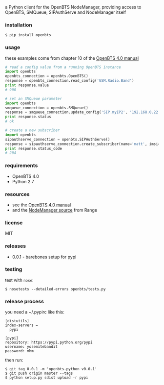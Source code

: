 a Python client for the OpenBTS NodeManager,
providing access to OpenBTS, SMQueue, SIPAuthServe and NodeManager itself


### installation

```shell
$ pip install openbts
```


### usage
these examples come from chapter 10 of the
[OpenBTS 4.0 manual](http://openbts.org/site/wp-content/uploads/2014/07/OpenBTS-4.0-Manual.pdf)

```python
# read a config value from a running OpenBTS instance
import openbts
openbts_connection = openbts.OpenBTS()
response = openbts_connection.read_config('GSM.Radio.Band')
print response.value
# 900

# set an SMQueue parameter
import openbts
smqueue_connection = openbts.SMQueue()
response = smqueue_connection.update_config('SIP.myIP2', '192.168.0.22')
print response.status
# ok

# create a new subscriber
import openbts
sipauthserve_connection = openbts.SIPAuthServe()
response = sipauthserve_connection.create_subscriber(name='matt', imsi='899', ki='+Z3m')
print response.status_code
# 204
```


### requirements
* OpenBTS 4.0
* Python 2.7


### resources
* see the [OpenBTS 4.0 manual](http://openbts.org/site/wp-content/uploads/2014/07/OpenBTS-4.0-Manual.pdf)
* and the [NodeManager source](https://github.com/RangeNetworks/NodeManager) from Range


### license
MIT


### releases
* 0.0.1 - barebones setup for pypi


### testing
test with `nose`:

```shell
$ nosetests --detailed-errors openbts/tests.py
```


### release process
you need a ~/.pypirc like this:

```
[distutils]
index-servers =
  pypi

[pypi]
repository: https://pypi.python.org/pypi
username: yosemitebandit
password: mhm
```

then run:

```shell
$ git tag 0.0.1 -m 'openbts-python v0.0.1'
$ git push origin master --tags
$ python setup.py sdist upload -r pypi
```
